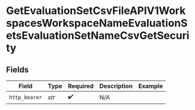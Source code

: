 # GetEvaluationSetCsvFileAPIV1WorkspacesWorkspaceNameEvaluationSetsEvaluationSetNameCsvGetSecurity


## Fields

| Field              | Type               | Required           | Description        | Example            |
| ------------------ | ------------------ | ------------------ | ------------------ | ------------------ |
| `http_bearer`      | *str*              | :heavy_check_mark: | N/A                |                    |